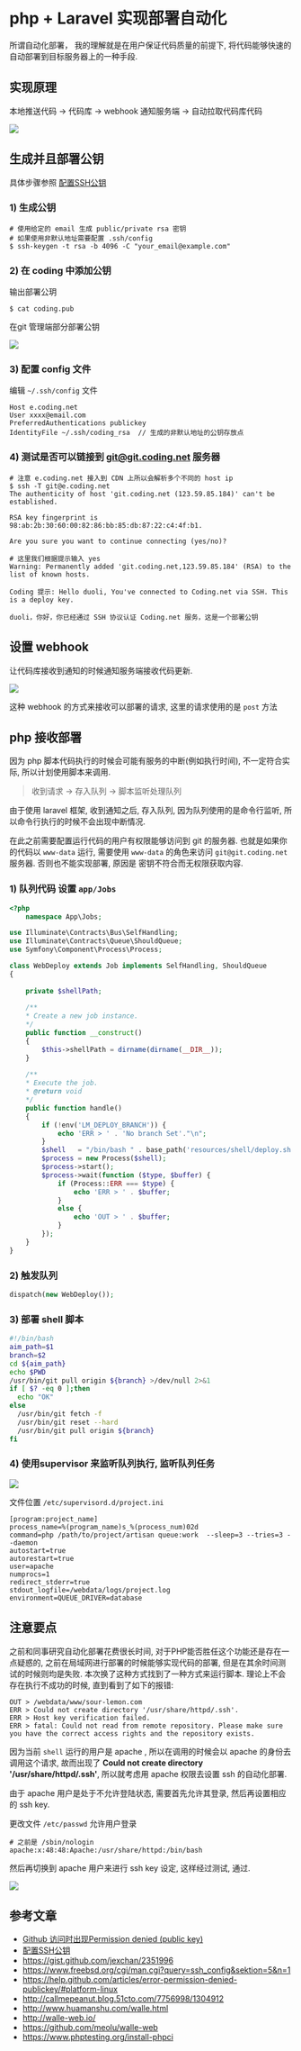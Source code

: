 # php + Laravel 实现部署自动化

所谓自动化部署， 我的理解就是在用户保证代码质量的前提下, 将代码能够快速的自动部署到目标服务器上的一种手段.

## 实现原理

本地推送代码 -> 代码库 -> webhook 通知服务端 -> 自动拉取代码库代码

![](https://file.wulicode.com/yuque/202208/04/23/2425IojxxUzQ.jpeg)

## 生成并且部署公钥

具体步骤参照 [配置SSH公钥](https://coding.net/help/doc/git/ssh-key.html)

### 1) 生成公钥

```
# 使用给定的 email 生成 public/private rsa 密钥
# 如果使用非默认地址需要配置 .ssh/config
$ ssh-keygen -t rsa -b 4096 -C "your_email@example.com"
```

### 2) 在 coding 中添加公钥

输出部署公玥

```
$ cat coding.pub
```

在git 管理端部分部署公钥

![](https://file.wulicode.com/yuque/202208/04/23/2426etju8unV.jpeg?x-oss-process=image/resize,h_305)

### 3) 配置 config 文件

编辑 `~/.ssh/config` 文件

```
Host e.coding.net
User xxxx@email.com
PreferredAuthentications publickey
IdentityFile ~/.ssh/coding_rsa  // 生成的非默认地址的公钥存放点
```

### 4) 测试是否可以链接到 [git@git.coding.net](mailto:git@git.coding.net) 服务器

```
# 注意 e.coding.net 接入到 CDN 上所以会解析多个不同的 host ip 
$ ssh -T git@e.coding.net
The authenticity of host 'git.coding.net (123.59.85.184)' can't be established.

RSA key fingerprint is 98:ab:2b:30:60:00:82:86:bb:85:db:87:22:c4:4f:b1.

Are you sure you want to continue connecting (yes/no)? 

# 这里我们根据提示输入 yes
Warning: Permanently added 'git.coding.net,123.59.85.184' (RSA) to the list of known hosts.

Coding 提示: Hello duoli, You've connected to Coding.net via SSH. This is a deploy key.

duoli，你好，你已经通过 SSH 协议认证 Coding.net 服务，这是一个部署公钥
```

## 设置 webhook

让代码库接收到通知的时候通知服务端接收代码更新.

![](https://file.wulicode.com/yuque/202208/04/23/242638XAbaOm.jpeg)

这种 webhook 的方式来接收可以部署的请求, 这里的请求使用的是 `post` 方法

## php 接收部署

因为 php 脚本代码执行的时候会可能有服务的中断(例如执行时间), 不一定符合实际, 所以计划使用脚本来调用.

> 收到请求 -> 存入队列 -> 脚本监听处理队列


由于使用 laravel 框架, 收到通知之后, 存入队列, 因为队列使用的是命令行监听, 所以命令行执行的时候不会出现中断情况.

在此之前需要配置运行代码的用户有权限能够访问到 git 的服务器. 也就是如果你的代码以 `www-data` 运行, 需要使用 `www-data` 的角色来访问 `git@git.coding.net` 服务器.
否则也不能实现部署, 原因是 密钥不符合而无权限获取内容.

### 1) 队列代码 设置 `app/Jobs`

```php
<?php 
    namespace App\Jobs;

use Illuminate\Contracts\Bus\SelfHandling;
use Illuminate\Contracts\Queue\ShouldQueue;
use Symfony\Component\Process\Process;

class WebDeploy extends Job implements SelfHandling, ShouldQueue
{
    
    private $shellPath;
    
    /**
    * Create a new job instance.
    */
    public function __construct()
    {
        $this->shellPath = dirname(dirname(__DIR__));
    }
    
    /**
    * Execute the job.
    * @return void
    */
    public function handle()
    {
        if (!env('LM_DEPLOY_BRANCH')) {
            echo 'ERR > ' . 'No branch Set'."\n";
        }
        $shell   = "/bin/bash " . base_path('resources/shell/deploy.sh') . ' ' . base_path() . ' ' . env('LM_DEPLOY_BRANCH', 'master');
        $process = new Process($shell);
        $process->start();
        $process->wait(function ($type, $buffer) {
            if (Process::ERR === $type) {
                echo 'ERR > ' . $buffer;
            }
            else {
                echo 'OUT > ' . $buffer;
            }
        });
    }
}
```

### 2) 触发队列

```php
dispatch(new WebDeploy());
```

### 3) 部署 shell 脚本

```bash
#!/bin/bash
aim_path=$1
branch=$2
cd ${aim_path}
echo $PWD
/usr/bin/git pull origin ${branch} >/dev/null 2>&1
if [ $? -eq 0 ];then
  echo "OK"
else
  /usr/bin/git fetch -f
  /usr/bin/git reset --hard
  /usr/bin/git pull origin ${branch}
fi
```

### 4) 使用supervisor 来监听队列执行, 监听队列任务

![](https://file.wulicode.com/yuque/202208/04/23/2427OwD0teZj.jpeg)

文件位置 `/etc/supervisord.d/project.ini`

```properties
[program:project_name]
process_name=%(program_name)s_%(process_num)02d
command=php /path/to/project/artisan queue:work  --sleep=3 --tries=3 --daemon
autostart=true
autorestart=true
user=apache
numprocs=1
redirect_stderr=true
stdout_logfile=/webdata/logs/project.log
environment=QUEUE_DRIVER=database
```

## 注意要点

之前和同事研究自动化部署花费很长时间, 对于PHP能否胜任这个功能还是存在一点疑惑的, 之前在局域网进行部署的时候能够实现代码的部署, 但是在其余时间测试的时候则均是失败.
本次换了这种方式找到了一种方式来运行脚本. 理论上不会存在执行不成功的时候, 直到看到了如下的报错:

```
OUT > /webdata/www/sour-lemon.com
ERR > Could not create directory '/usr/share/httpd/.ssh'.
ERR > Host key verification failed.
ERR > fatal: Could not read from remote repository. Please make sure you have the correct access rights and the repository exists.
```

因为当前 `shell` 运行的用户是 apache , 所以在调用的时候会以 apache 的身份去调用这个请求, 故而出现了 **Could not create directory '/usr/share/httpd/.ssh'**,
所以就考虑用 apache 权限去设置 ssh 的自动化部署.

由于 apache 用户是处于不允许登陆状态, 需要首先允许其登录, 然后再设置相应的 ssh key.

更改文件 `/etc/passwd` 允许用户登录

```
# 之前是 /sbin/nologin
apache:x:48:48:Apache:/usr/share/httpd:/bin/bash
```

然后再切换到 apache 用户来进行 ssh key 设定, 这样经过测试, 通过.

![](https://file.wulicode.com/yuque/202208/04/23/2427HZNDG8KC.jpeg)

## 参考文章

- [Github 访问时出现Permission denied (public key)](http://www.cnblogs.com/gr-nick/p/3406235.html)
- [配置SSH公钥](https://coding.net/help/doc/git/ssh-key.html)
- https://gist.github.com/jexchan/2351996
- https://www.freebsd.org/cgi/man.cgi?query=ssh_config&sektion=5&n=1
- https://help.github.com/articles/error-permission-denied-publickey/#platform-linux
- http://callmepeanut.blog.51cto.com/7756998/1304912
- http://www.huamanshu.com/walle.html
- http://walle-web.io/
- https://github.com/meolu/walle-web
- https://www.phptesting.org/install-phpci

